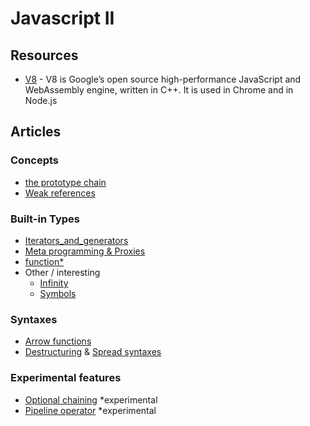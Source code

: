 

# Javascript II


## Resources
* [V8](https://v8.dev/features) - V8 is Google’s open source high-performance JavaScript and WebAssembly engine, written in C++. It is used in Chrome and in Node.js

## Articles
### Concepts
* [the prototype chain](https://developer.mozilla.org/en-US/docs/Web/JavaScript/Inheritance_and_the_prototype_chain)
* [Weak references](https://v8.dev/features/weak-references)

### Built-in Types
* [Iterators_and_generators](https://developer.mozilla.org/en-US/docs/Web/JavaScript/Guide/Iterators_and_generators)  
* [Meta programming & Proxies](https://developer.mozilla.org/en-US/docs/Web/JavaScript/Guide/Meta_programming)  
* [function*](https://developer.mozilla.org/en-US/docs/Web/JavaScript/Reference/Statements/function*)
* Other / interesting
  * [Infinity](https://developer.mozilla.org/en-US/docs/Web/JavaScript/Reference/Global_Objects/Infinity)
  * [Symbols](https://developer.mozilla.org/en-US/docs/Web/JavaScript/Reference/Global_Objects/Symbol)


### Syntaxes
* [Arrow functions](https://developer.mozilla.org/en-US/docs/Web/JavaScript/Reference/Functions/Arrow_functions)
* [Destructuring](https://developer.mozilla.org/en-US/docs/Web/JavaScript/Reference/Operators/Destructuring_assignment) & [Spread syntaxes](https://developer.mozilla.org/en-US/docs/Web/JavaScript/Reference/Operators/Spread_syntax)

### Experimental features
  * [Optional chaining](https://developer.mozilla.org/en-US/docs/Web/JavaScript/Reference/Operators/Optional_chaining) *experimental
  * [Pipeline operator](https://developer.mozilla.org/en-US/docs/Web/JavaScript/Reference/Operators/Pipeline_operator) *experimental
